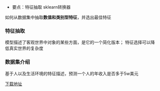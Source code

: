 - 要点：特征抽取 sklearn转换器

如何从数据集中抽取**数值和类别型特征**，并选出最佳特征

### 特征抽取

模型描述了客观世界中对象的某些方面，是它的一个简化版本； 特征选择可以降低真实世界的复杂度

### 数据集介绍 

基于人以及生活环境的特征描述，预测一个人的年收入是否多于5w美元

[下载地址](http://archive.ics.uci.edu/ml/machine-learning-databases/adult/)
